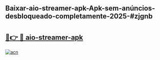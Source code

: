 ## Baixar-aio-streamer-apk-Apk-sem-anúncios-desbloqueado-completamente-2025-#zjgnb

# <h2><a href="https://ainizakaria.my?title=aio-streamer-apk&ref=20M">🔗👉 🔴 aio-streamer-apk</a></h2>

[![acn](https://github.com/user-attachments/assets/0f9c940e-d8b0-45ae-aac7-cd30a18b3e1c)](https://ainizakaria.my?title=aio-streamer-apk&ref=20M)


